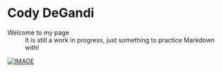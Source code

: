# Cody DeGandi
<dl>
  <dt>Welcome to my page</dt>
  <dd>It is still a work in progress, just something to practice Markdown with!</dd>


[![IMAGE](http://img.youtube.com/vi/r1_8rRDHtQ8/0.jpg)](http://www.youtube.com/watch?v=r1_8rRDHtQ8)

  
